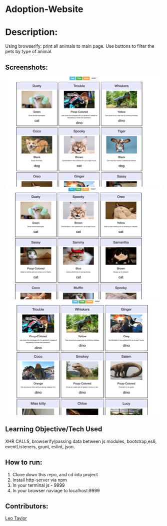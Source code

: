 # Adoption-Website
# Description:
Using browserify: print all animals to main page. Use buttons to filter the pets by type of animal.
## Screenshots:
![](https://raw.githubusercontent.com/leotaylor/adoption-website/master/snaps/Screen%20Shot%202018-04-18%20at%2011.54.13%20AM.png)
![](https://raw.githubusercontent.com/leotaylor/adoption-website/master/snaps/Screen%20Shot%202018-04-18%20at%2011.54.26%20AM.png)
![](https://raw.githubusercontent.com/leotaylor/adoption-website/master/snaps/Screen%20Shot%202018-04-18%20at%2011.54.51%20AM.png)

## Learning Objective/Tech Used
XHR CALLS, browserify/passing data between js modules, bootstrap,es6, eventListeners, grunt, eslint, json.

## How to run:
1. Clone down this repo, and cd into project
1. Install http-server via npm
1. In your terminal js - 9999
1. In your browser naviage to localhost:9999

## Contributors:
[Leo Taylor](https://github.com/leotaylor)
